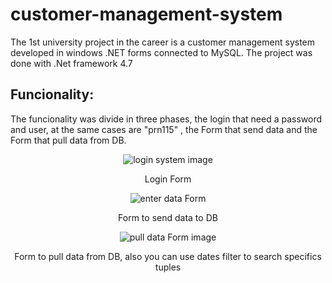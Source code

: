# customer-management-system
The 1st university project in the career is a customer management system developed in windows .NET forms connected to MySQL. The project was done with .Net framework 4.7 

## Funcionality:
The funcionality was divide in three phases, the login that need a password and user, at the same cases are "prn115" , the Form that send data and the Form that pull data from DB.
<div align = center>
<image src ="https://i.imgur.com/itVt6vP.png" alt = "login system image"> </image>
<p>Login Form</p>

<image src="https://i.imgur.com/AWDjTxk.png" alt = "enter data Form"> </image>
<p>Form to send data to DB</p>

<image src= "https://i.imgur.com/ur0mtet.png" alt = "pull data Form image">
<p>Form to pull data from DB, also you can use dates filter to search specifics tuples</p>
</div>

